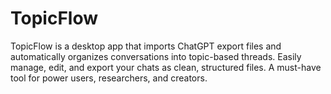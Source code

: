 # TopicFlow
TopicFlow is a desktop app that imports ChatGPT export files and automatically organizes conversations into topic-based threads. Easily manage, edit, and export your chats as clean, structured files. A must-have tool for power users, researchers, and creators.
